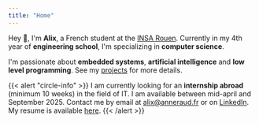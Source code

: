 ```yaml
---
title: "Home"
---
```


Hey 👋, I'm **Alix**, a French student at the [INSA Rouen](https://www.insa-rouen.fr). Currently in my 4th year of **engineering school**, I'm specializing in **computer science**.

I'm passionate about **embedded systems**, **artificial intelligence** and **low level programming**. See my [projects](/projects) for more details.

{{< alert "circle-info" >}}
I am currently looking for an **internship abroad** (minimum 10 weeks) in the field of IT. I am available between mid-april and September 2025.
Contact me by email at [alix@anneraud.fr](mailto:alix@anneraud.fr) or on [LinkedIn](https://www.linkedin.com/in/alix-anneraud/).
My resume is available [here](/Resume.pdf).
{{< /alert >}}